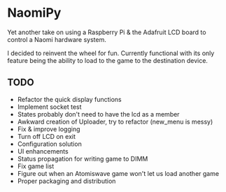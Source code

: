 # NaomiPy
Yet another take on using a Raspberry Pi & the Adafruit LCD board to control a Naomi hardware system.

I decided to reinvent the wheel for fun. Currently functional with its only feature being the ability to load to the game to the destination device.

TODO
----
* Refactor the quick display functions
* Implement socket test
* States probably don't need to have the lcd as a member
* Awkward creation of Uploader, try to refactor (new_menu is messy)
* Fix & improve logging
* Turn off LCD on exit
* Configuration solution
* UI enhancements
* Status propagation for writing game to DIMM
* Fix game list
* Figure out when an Atomiswave game won't let us load another game
* Proper packaging and distribution
